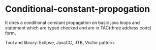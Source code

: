 # Conditional-constant-propogation

It does a conditional constant propagation on basic java loops and statement which are typed checked and are in TAC(three address code) form.

Tool and library: Eclipse, JavaCC, JTB, Visitor pattern.
